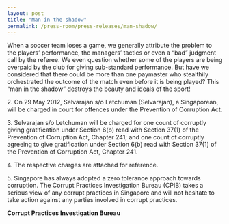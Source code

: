 ```yaml
---
layout: post
title: "Man in the shadow"
permalink: /press-room/press-releases/man-shadow/
---
```

When a soccer team loses a game, we generally attribute the problem to the players’ performance, the managers’ tactics or even a “bad” judgment call by the referee. We even question whether some of the players are being overpaid by the club for giving sub-standard performance. But have we considered that there could be more than one paymaster who stealthily orchestrated the outcome of the match even before it is being played? This “man in the shadow” destroys the beauty and ideals of the sport!

2\.         On 29 May 2012, Selvarajan s/o Letchuman (Selvarajan), a Singaporean, will be charged in court for offences under the Prevention of Corruption Act.

3\.         Selvarajan s/o Letchuman will be charged for one count of corruptly giving gratification under Section 6(b) read with Section 37(1) of the Prevention of Corruption Act, Chapter 241; and one count of corruptly agreeing to give gratification under Section 6(b) read with Section 37(1) of the Prevention of Corruption Act, Chapter 241.

4\.         The respective charges are attached for reference.

5\.         Singapore has always adopted a zero tolerance approach towards corruption. The Corrupt Practices Investigation Bureau (CPIB) takes a serious view of any corrupt practices in Singapore and will not hesitate to take action against any parties involved in corrupt practices.

**Corrupt Practices Investigation Bureau**
